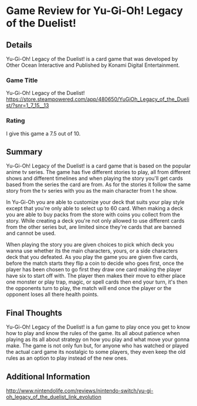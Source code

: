 # Game Review for Yu-Gi-Oh! Legacy of the Duelist!

## Details
Yu-Gi-Oh! Legacy of the Duelist! is a card game that was developed by Other Ocean Interactive and Published by Konami Digital Entertainment.

### Game Title
Yu-Gi-Oh! Legacy of the Duelist!
https://store.steampowered.com/app/480650/YuGiOh_Legacy_of_the_Duelist/?snr=1_7_15__13

### Rating
I give this game a 7.5 out of 10.

## Summary
Yu-Gi-Oh! Legacy of the Duelist! is a card game that is based on the popular anime tv series. The game has five different stories to play, all from
different shows and different timelines and when playing the story you'll get cards based from the series the card are from. As for the stories
it follow the same story from the tv series with you as the main character from t he show.

In Yu-Gi-Oh you are able to customize your deck that suits your play style except that you're only able to select up to 60 card. When making
a deck you are able to buy packs from the store with coins you collect from the story. While creating a deck you're not only allowed to use different
cards from the other series but, are limited since they're cards that are banned and cannot be used.
 
When playing the story you are given choices to pick which deck you wanna use whether its the main characters, yours, or a side characters
deck that you defeated. As you play the game you are given five cards, before the match starts they flip a coin to decide who goes first,
once the player has been chosen to go first they draw one card making the player have six to start off with. The player then makes their
move to either place one monster or play trap, magic, or spell cards then end your turn, it's then the opponents turn to play, the 
match will end once the player or the opponent loses all there health points.

## Final Thoughts
Yu-Gi-Oh! Legacy of the Duelist! is a fun game to play once you get to know how to play and know the rules of the game. Its all about 
patience when playing as its all about strategy on how you play and what move your gonna make. The game is not only fun but, for anyone
who has watched or played the actual card game its nostalgic to some players, they even keep the old rules as an option to play
instead of the new ones.

## Additional Information
http://www.nintendolife.com/reviews/nintendo-switch/yu-gi-oh_legacy_of_the_duelist_link_evolution
